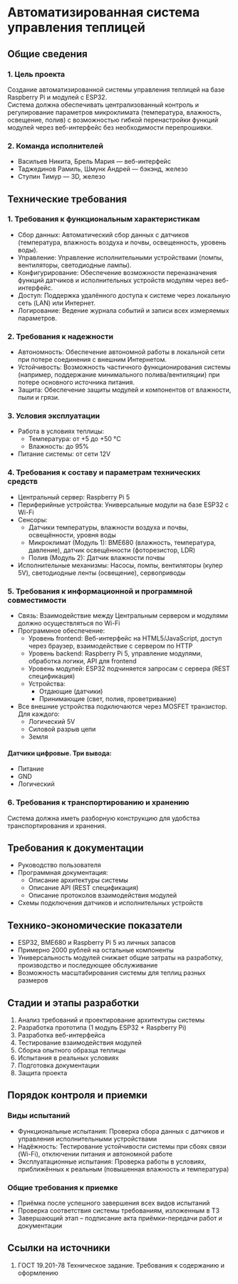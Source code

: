 # Автоматизированная система управления теплицей

## Общие сведения

### 1. Цель проекта
Создание автоматизированной системы управления теплицей на базе Raspberry Pi и модулей с ESP32.  
Система должна обеспечивать централизованный контроль и регулирование параметров микроклимата (температура, влажность, освещение, полив) с возможностью гибкой перенастройки функций модулей через веб-интерфейс без необходимости перепрошивки.

### 2. Команда исполнителей
- Васильев Никита, Брель Мария — веб-интерфейс
- Таджединов Рамиль, Шмунк Андрей — бэкэнд, железо
- Ступин Тимур — 3D, железо

## Технические требования

### 1. Требования к функциональным характеристикам
- Сбор данных: Автоматический сбор данных с датчиков (температура, влажность воздуха и почвы, освещенность, уровень воды).
- Управление: Управление исполнительными устройствами (помпы, вентиляторы, светодиодные лампы).
- Конфигурирование: Обеспечение возможности переназначения функций датчиков и исполнительных устройств модулям через веб-интерфейс.
- Доступ: Поддержка удалённого доступа к системе через локальную сеть (LAN) или Интернет.
- Логирование: Ведение журнала событий и записи всех измеряемых параметров.

### 2. Требования к надежности
- Автономность: Обеспечение автономной работы в локальной сети при потере соединения с внешним Интернетом.
- Устойчивость: Возможность частичного функционирования системы (например, поддержание минимального полива/вентиляции) при потере основного источника питания.
- Защита: Обеспечение защиты модулей и компонентов от влажности, пыли и грязи.

### 3. Условия эксплуатации
- Работа в условиях теплицы:
  - Температура: от +5 до +50 °C
  - Влажность: до 95%
- Питание системы: от сети 12V

### 4. Требования к составу и параметрам технических средств
- Центральный сервер: Raspberry Pi 5
- Периферийные устройства: Универсальные модули на базе ESP32 с Wi-Fi
- Сенсоры:
  - Датчики температуры, влажности воздуха и почвы, освещённости, уровня воды
  - Микроклимат (Модуль 1): BME680 (влажность, температура, давление), датчик освещённости (фоторезистор, LDR)
  - Полив (Модуль 2): Датчик влажности почвы
- Исполнительные механизмы: Насосы, помпы, вентиляторы (кулер 5V), светодиодные ленты (освещение), сервоприводы

### 5. Требования к информационной и программной совместимости
- Связь: Взаимодействие между Центральным сервером и модулями должно осуществляться по Wi-Fi
- Программное обеспечение:
  - Уровень frontend: Веб-интерфейс на HTML5/JavaScript, доступ через браузер, взаимодействие с сервером по HTTP
  - Уровень backend: Raspberry Pi 5, управление модулями, обработка логики, API для frontend
  - Уровень модулей: ESP32 подчиняется запросам с сервера (REST спецификация)
  - Устройства:
    - Отдающие (датчики)
    - Принимающие (свет, полив, проветривание)
- Все внешние устройства подключаются через MOSFET транзистор. Для каждого:
  - Логический 5V
  - Силовой разрыв цепи
  - Земля

#### Датчики цифровые. Три вывода:
- Питание
- GND
- Логический

### 6. Требования к транспортированию и хранению
Система должна иметь разборную конструкцию для удобства транспортирования и хранения.

## Требования к документации
- Руководство пользователя
- Программная документация:
  - Описание архитектуры системы
  - Описание API (REST спецификация)
  - Описание протоколов взаимодействия модулей
- Схемы подключения датчиков и исполнительных устройств

## Технико-экономические показатели
- ESP32, BME680 и Raspberry Pi 5 из личных запасов
- Примерно 2000 рублей на остальные компоненты
- Универсальность модулей снижает общие затраты на разработку, производство и последующее обслуживание
- Возможность масштабирования системы для теплиц разных размеров

## Стадии и этапы разработки
1. Анализ требований и проектирование архитектуры системы
2. Разработка прототипа (1 модуль ESP32 + Raspberry Pi)
3. Разработка веб-интерфейса
4. Тестирование взаимодействия модулей
5. Сборка опытного образца теплицы
6. Испытания в реальных условиях
7. Подготовка документации
8. Защита проекта

## Порядок контроля и приемки

### Виды испытаний
- Функциональные испытания: Проверка сбора данных с датчиков и управления исполнительными устройствами
- Надёжность: Тестирование устойчивости системы при сбоях связи (Wi-Fi), отключении питания и автономной работе
- Эксплуатационные испытания: Проверка работы в условиях, приближённых к реальным (повышенная влажность и температура)

### Общие требования к приемке
- Приёмка после успешного завершения всех видов испытаний
- Проверка соответствия системы требованиям, изложенным в ТЗ
- Завершающий этап – подписание акта приёмки-передачи работ и документации

## Ссылки на источники
1. ГОСТ 19.201-78 Техническое задание. Требования к содержанию и оформлению
